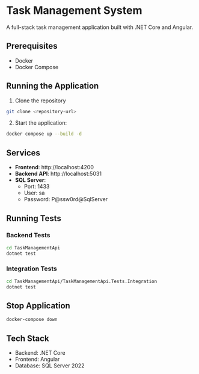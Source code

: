 # Task Management System

A full-stack task management application built with .NET Core and Angular.

## Prerequisites

- Docker
- Docker Compose

## Running the Application

1. Clone the repository
```bash
git clone <repository-url>
```

2. Start the application:
```bash
docker compose up --build -d
```

## Services

- **Frontend**: http://localhost:4200
- **Backend API**: http://localhost:5031
- **SQL Server**: 
  - Port: 1433
  - User: sa
  - Password: P@ssw0rd@SqlServer

## Running Tests

### Backend Tests
```bash
cd TaskManagementApi
dotnet test
```

### Integration Tests
```bash
cd TaskManagementApi/TaskManagementApi.Tests.Integration
dotnet test
```

## Stop Application

```bash
docker-compose down
```

## Tech Stack

- Backend: .NET Core
- Frontend: Angular
- Database: SQL Server 2022
